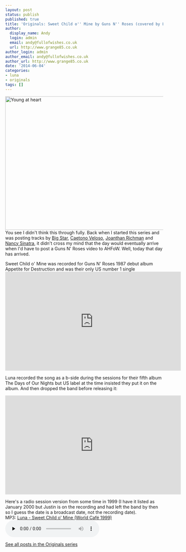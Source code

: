 ```yaml
---
layout: post
status: publish
published: true
title: 'Originals: Sweet Child o'' Mine by Guns N'' Roses (covered by Luna)'
author:
  display_name: Andy
  login: admin
  email: andy@fullofwishes.co.uk
  url: http://www.grange85.co.uk
author_login: admin
author_email: andy@fullofwishes.co.uk
author_url: http://www.grange85.co.uk
date: '2014-06-04'
categories:
- luna
- originals
tags: []
---
```

<p><a href="https://www.flickr.com/photos/ankor2/4605085808" title="Young at heart by massimo ankor, on Flickr"><img class="aligncenter" src="https://farm5.staticflickr.com/4010/4605085808_3212f5052d_z.jpg" width="640" height="425" alt="Young at heart"></a><br />
You see I didn't think this through fully. Back when I started this series and was posting tracks by <a href="/2013/03/originals-blue-moon-by-big-star-covered-by-damon-naomi/" title="Originals: Blue Moon by Big Star (covered by Damon & Naomi)">Big Star</a>, <a href="/2013/02/originals-araca-azul-by-caetano-veloso-covered-by-damon-naomi/" title="Originals: Araçá azul by Caetano Veloso (covered by Damon & Naomi)">Caetono Veloso</a>, <a href="/2013/02/originals-back-in-your-life-by-jonathan-richman-covered-by-galaxie-500/" title="Originals: Back in Your Life by Jonathan Richman (covered by Galaxie 500)">Joanthan Richman</a> and <a href="/2013/03/originals-by-the-way-i-still-love-you-by-nancy-sinatra-covered-by-cagney-and-lacee/" title="Originals: By The Way (I Still Love You) by Nancy Sinatra (covered by Cagney and Lacee)">Nancy Sinatra</a>, it didn't cross my mind that the day would eventually arrive when I'd have to post a Guns N' Roses video to AHFoW. Well, today that day has arrived.</p>
<p>Sweet Child o' Mine was recorded for Guns N' Roses 1987 debut album Appetite for Destruction and was their only US number 1 single<br />
<iframe width="560" height="315" src="https://www.youtube.com/embed/1w7OgIMMRc4" frameborder="0" allowfullscreen></iframe>
<p>Luna recorded the song as a b-side during the sessions for their fifth album The Days of Our Nights but US label at the time insisted they put it on the album. And then dropped the band before releasing it:</p>
<iframe width="560" height="315" src="https://www.youtube.com/embed/xemNsR6TzrA" frameborder="0" allowfullscreen></iframe>
<p>Here's a radio session version from some time in 1999 (I have it listed as January 2000 but Justin is on the recording and had left the band by then so I guess the date is a broadcast date, not the recording date).<br />
MP3: <a href="https://media.fullofwishes.co.uk/02-luna/audio/luna-sweet-child-world-cafe-1999.mp3">Luna - Sweet Child o' Mine (World Café 1999)</a><br />
<audio src="https://media.fullofwishes.co.uk/02-luna/audio/luna-sweet-child-world-cafe-1999.mp3" preload="none" controls /></p>
<p><a href="/category/originals/" title="List: Originals">See all posts in the Originals series</a></p>
